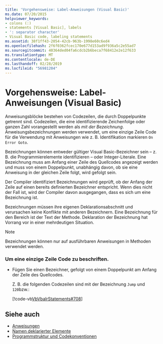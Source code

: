 ```yaml
---
title: 'Vorgehensweise: Label-Anweisungen (Visual Basic)'
ms.date: 07/20/2015
helpviewer_keywords:
- colons (:)
- statements [Visual Basic], labels
- ': separator character'
- Visual Basic code, labeling statements
ms.assetid: 38f1ff43-2054-42cb-963b-1998e60c6ed4
ms.openlocfilehash: 2f6f0362fcec170e677d153ad9f936a5c2e55ad7
ms.sourcegitcommit: 40364ded04fa6cdcb2b6beca7f68412e2e12f633
ms.translationtype: MT
ms.contentlocale: de-DE
ms.lasthandoff: 02/28/2019
ms.locfileid: "56981204"
---
```

# <a name="how-to-label-statements-visual-basic"></a>Vorgehensweise: Label-Anweisungen (Visual Basic)
Anweisungsblöcke bestehen von Codezeilen, die durch Doppelpunkte getrennt sind. Codezeilen, die eine identifizierende Zeichenfolge oder ganzen Zahl vorangestellt werden als *mit der Bezeichnung*. Anweisungsbezeichnungen werden verwendet, um eine einzige Zeile Code für die Verwendung mit Anweisungen wie z. B. Identifikation markieren `On Error Goto`.  
  
 Bezeichnungen können entweder gültiger Visual Basic-Bezeichner sein – z. B. die Programmierelemente identifizieren – oder Integer-Literale. Eine Bezeichnung muss am Anfang einer Zeile des Quellcodes angezeigt werden und muss von einem Doppelpunkt, unabhängig davon, ob sie eine Anweisung in der gleichen Zeile folgt, wird gefolgt sein.  
  
 Der Compiler identifiziert Bezeichnungen wird geprüft, ob der Anfang der Zeile auf einen bereits definierten Bezeichner entspricht. Wenn dies nicht der Fall ist, wird der Compiler davon ausgegangen, dass es sich um eine Bezeichnung ist.  
  
 Bezeichnungen müssen ihre eigenen Deklarationsabschnitt und verursachen keine Konflikte mit anderen Bezeichnern. Eine Bezeichnung für den Bereich ist der Text der Methode. Deklaration der Bezeichnung hat Vorrang vor in einer mehrdeutigen Situation.  
  
> [!NOTE]
>  Bezeichnungen können nur auf ausführbaren Anweisungen in Methoden verwendet werden.  
  
### <a name="to-label-a-line-of-code"></a>Um eine einzige Zeile Code zu beschriften.  
  
-   Fügen Sie einen Bezeichner, gefolgt von einem Doppelpunkt am Anfang der Zeile des Quellcodes.  
  
     Z. B. die folgenden Codezeilen sind mit der Bezeichnung `Jump` und `120`bzw.:  
  
     [!code-vb[VbVbalrStatements#708](~/samples/snippets/visualbasic/VS_Snippets_VBCSharp/VbVbalrStatements/VB/Class1.vb#708)]  
  
## <a name="see-also"></a>Siehe auch
- [Anweisungen](../../../visual-basic/programming-guide/language-features/statements.md)
- [Namen deklarierter Elemente](../../../visual-basic/programming-guide/language-features/declared-elements/declared-element-names.md)
- [Programmstruktur und Codekonventionen](../../../visual-basic/programming-guide/program-structure/program-structure-and-code-conventions.md)
